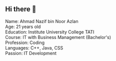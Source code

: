 ## Hi there 👋
Name: Ahmad Nazif bin Noor Azlan<br>
Age: 21 years old<br>
Education: Institute University College TATI<br>
Course: IT with Business Management (Bachelor's)<br>
Profession: Coding<br>
Languages: C++, Java, CSS<br>
Passion: IT Development<br>

